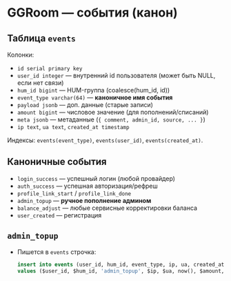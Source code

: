 # GGRoom — события (канон)

## Таблица `events`
Колонки:
- `id serial primary key`
- `user_id integer` — внутренний id пользователя (может быть NULL, если нет связи)
- `hum_id bigint` — HUM-группа (coalesce(hum_id, id))
- `event_type varchar(64)` — **каноничное имя события**
- `payload jsonb` — доп. данные (старые записи)
- `amount bigint` — числовое значение (для пополнений/списаний)
- `meta jsonb` — метаданные (`{ comment, admin_id, source, ... }`)
- `ip text`, `ua text`, `created_at timestamp`

Индексы: `events(event_type)`, `events(user_id)`, `events(created_at)`.

## Каноничные события
- `login_success` — успешный логин (любой провайдер)
- `auth_success` — успешная авторизация/рефреш
- `profile_link_start` / `profile_link_done`
- `admin_topup` — **ручное пополнение админом**
- `balance_adjust` — любые сервисные корректировки баланса
- `user_created` — регистрация

## `admin_topup`
- Пишется в `events` строчка:
  ```sql
  insert into events (user_id, hum_id, event_type, ip, ua, created_at, amount, meta)
  values ($user_id, $hum_id, 'admin_topup', $ip, $ua, now(), $amount, jsonb_build_object('comment',$comment,'admin_id',$admin_id));
